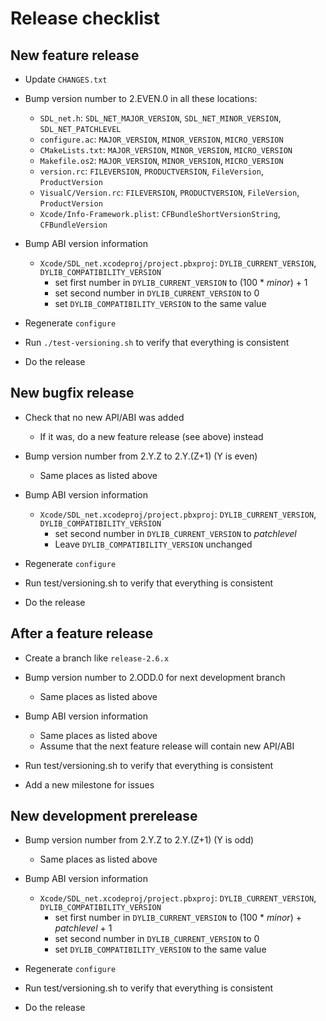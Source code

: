 # Release checklist

## New feature release

* Update `CHANGES.txt`

* Bump version number to 2.EVEN.0 in all these locations:

    * `SDL_net.h`:
        `SDL_NET_MAJOR_VERSION`, `SDL_NET_MINOR_VERSION`, `SDL_NET_PATCHLEVEL`
    * `configure.ac`:
        `MAJOR_VERSION`, `MINOR_VERSION`, `MICRO_VERSION`
    * `CMakeLists.txt`:
        `MAJOR_VERSION`, `MINOR_VERSION`, `MICRO_VERSION`
    * `Makefile.os2`:
        `MAJOR_VERSION`, `MINOR_VERSION`, `MICRO_VERSION`
    * `version.rc`:
        `FILEVERSION`, `PRODUCTVERSION`, `FileVersion`, `ProductVersion`
    * `VisualC/Version.rc`:
        `FILEVERSION`, `PRODUCTVERSION`, `FileVersion`, `ProductVersion`
    * `Xcode/Info-Framework.plist`:
        `CFBundleShortVersionString`, `CFBundleVersion`

* Bump ABI version information

    * `Xcode/SDL_net.xcodeproj/project.pbxproj`:
        `DYLIB_CURRENT_VERSION`, `DYLIB_COMPATIBILITY_VERSION`
        * set first number in `DYLIB_CURRENT_VERSION` to
            (100 * *minor*) + 1
        * set second number in `DYLIB_CURRENT_VERSION` to 0
        * set `DYLIB_COMPATIBILITY_VERSION` to the same value

* Regenerate `configure`

* Run `./test-versioning.sh` to verify that everything is consistent

* Do the release

## New bugfix release

* Check that no new API/ABI was added

    * If it was, do a new feature release (see above) instead

* Bump version number from 2.Y.Z to 2.Y.(Z+1) (Y is even)

    * Same places as listed above

* Bump ABI version information

    * `Xcode/SDL_net.xcodeproj/project.pbxproj`:
        `DYLIB_CURRENT_VERSION`, `DYLIB_COMPATIBILITY_VERSION`
        * set second number in `DYLIB_CURRENT_VERSION` to *patchlevel*
        * Leave `DYLIB_COMPATIBILITY_VERSION` unchanged

* Regenerate `configure`

* Run test/versioning.sh to verify that everything is consistent

* Do the release

## After a feature release

* Create a branch like `release-2.6.x`

* Bump version number to 2.ODD.0 for next development branch

    * Same places as listed above

* Bump ABI version information

    * Same places as listed above
    * Assume that the next feature release will contain new API/ABI

* Run test/versioning.sh to verify that everything is consistent

* Add a new milestone for issues

## New development prerelease

* Bump version number from 2.Y.Z to 2.Y.(Z+1) (Y is odd)

    * Same places as listed above

* Bump ABI version information

    * `Xcode/SDL_net.xcodeproj/project.pbxproj`:
        `DYLIB_CURRENT_VERSION`, `DYLIB_COMPATIBILITY_VERSION`
        * set first number in `DYLIB_CURRENT_VERSION` to
            (100 * *minor*) + *patchlevel* + 1
        * set second number in `DYLIB_CURRENT_VERSION` to 0
        * set `DYLIB_COMPATIBILITY_VERSION` to the same value

* Regenerate `configure`

* Run test/versioning.sh to verify that everything is consistent

* Do the release
